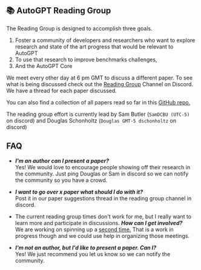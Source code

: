 ## :books: AutoGPT Reading Group

The Reading Group is designed to accomplish three goals.

1. Foster a community of developers and researchers who want to explore research and state of the art progress that would be relevant to AutoGPT
2. To use that research to improve benchmarks challenges,
3. And the AutoGPT Core

We meet every other day at 6 pm GMT to discuss a different paper.
To see what is being discussed check out the [Reading Group](https://discord.com/channels/1092243196446249134/1103371639036575844) Channel on Discord. We have a thread for each paper discussed.

You can also find a collection of all papers read so far in this [GitHub repo.](https://github.com/samuelbutler/Auto-GPT-Papers)

The reading group effort is currently lead by Sam Butler (`SamDCBU (UTC-5)` on discord) and Douglas Schonholtz (`Douglas GMT-5 dschonholtz` on discord)


## FAQ

- ***I'm an author can I present a paper?***  
    Yes! We would love to encourage people showing off their research in the community. Just ping Douglas or Sam in discord so we can notify the community so you have a crowd.

- ***I want to go over x paper what should I do with it?***  
    Post it in our paper suggestions thread in the reading group channel in discord.

- The current reading group times don't work for me, but I really want to learn more and participate in discussions. ***How can I get involved?***  
    We are working on spinning up a [second time.](https://discord.com/channels/1092243196446249134/1103371639036575844/1105861124013957250) That is a work in progress though and we could use help in organizing those meetings.

- ***I'm not an author, but I'd like to present a paper. Can I?***  
    Yes! We just recommend you let us know so we can notify the community.

